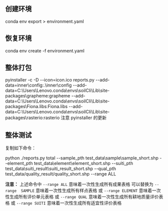 <!--
 * @Author: Mr.Car
 * @Date: 2024-01-24 10:31:16
-->

## 创建环境
conda env export > environment.yaml

## 恢复环境
conda env create -f environment.yaml

## 整体打包
pyinstaller -c -D --icon=icon.ico reports.py --add-data=inner\config:.\inner\config --add-data=C:\Users\Lenovo\.conda\envs\soilCli\Lib\site-packages\grapheme:grapheme --add-data=C:\Users\Lenovo\.conda\envs\soilCli\Lib\site-packages\Fiona.libs:Fiona.libs --add-data=C:\Users\Lenovo\.conda\envs\soilCli\Lib\site-packages\rasterio:rasterio
注意 pyinstaller 的更新

## 整体测试
复制如下命令：

python ./reports.py total --sample_pth test_data\sample\sample_short.shp --element_pth test_data\element\element_short.shp --suiti_pth test_data\suiti_result\suiti_result_short.shp --qual_pth test_data/quality_result/quality_short.shp --range ALL

**注意：** 上述命令中 `--range ALL` 意味着一次性生成所有成果表格
可以替换为 `--range  SAMPLE` 意味着一次性生成所有样点表格
或 `--range ELEMENT` 意味着一次性生成所有评价单元表格
或 `--range QUAL` 意味着一次性生成所有耕地质量评价表格
或 `--range SUITI` 意味着一次性生成所有适宜性评价表格

<!-- python ./reports.py total --sample_pth test_data/sample/sample_short.shp --element_pth test_data/element/element_short.shp --suiti_pth test_data/suiti_result/suiti_result_short.shp --qual_pth test_data/quality_result/quality_short.shp --range ALL -->